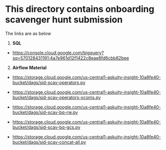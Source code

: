 # This directory contains onboarding scavenger hunt submission

The links are as below

1. **SQL**

- https://console.cloud.google.com/bigquery?sq=570128431191:4a7e961d12f1422c8eae8fd6cbb82bee

2. **Airflow Material**

- https://storage.cloud.google.com/us-central1-askuity-insight-10a8fe40-bucket/dags/sid-scav-operators.py

- https://storage.cloud.google.com/us-central1-askuity-insight-10a8fe40-bucket/dags/sid-scav-operators-xcoms.py

- https://storage.cloud.google.com/us-central1-askuity-insight-10a8fe40-bucket/dags/sid-scav-bq-rw.py

- https://storage.cloud.google.com/us-central1-askuity-insight-10a8fe40-bucket/dags/sid-scav-bq-gcs.py

- https://storage.cloud.google.com/us-central1-askuity-insight-10a8fe40-bucket/dags/sid-scav-concat-all.py

